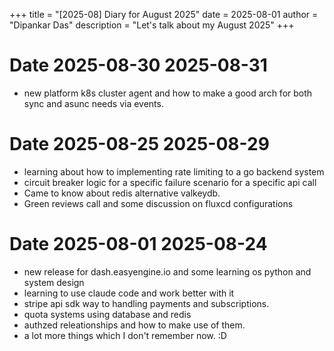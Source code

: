 +++
title = "[2025-08] Diary for August 2025"
date = 2025-08-01
author = "Dipankar Das"
description = "Let's talk about my August 2025"
+++

# Date 2025-08-30 2025-08-31
* new platform k8s cluster agent and how to make a good arch for both sync and asunc needs via events.

# Date 2025-08-25 2025-08-29
* learning about how to implementing rate limiting to a go backend system
* circuit breaker logic for a specific failure scenario for a specific api call
* Came to know about redis alternative valkeydb.
* Green reviews call and some discussion on fluxcd configurations

# Date 2025-08-01 2025-08-24
* new release for dash.easyengine.io and some learning os python and system design
* learning to use claude code and work better with it
* stripe api sdk way to handling payments and subscriptions.
* quota systems using database and redis
* authzed releationships and how to make use of them.
* a lot more things which I don't remember now. :D
